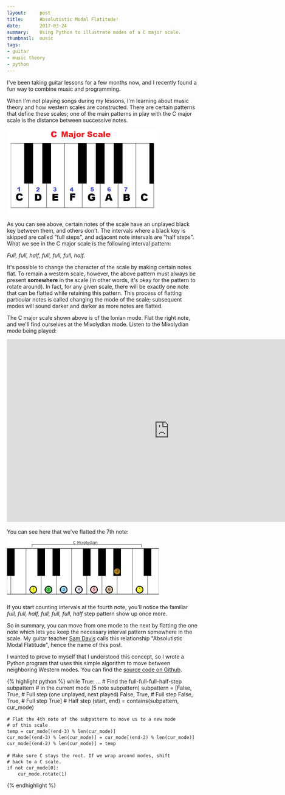 ```yaml
---
layout:     post
title:      Absolutistic Modal Flatitude!
date:       2017-03-24
summary:    Using Python to illustrate modes of a C major scale.
thumbnail:  music
tags:
- guitar
- music theory
- python
---
```


I've been taking guitar lessons for a few months now, and I recently found a fun way to combine music and programming.

When I'm not playing songs during my lessons, I'm learning about music theory and how western scales are constructed. There are certain patterns that define these scales; one of the main patterns in play with the C major scale is the distance between successive notes.

<img src="/assets/img/amf/c-major-scale.png" style="width:400px;">

As you can see above, certain notes of the scale have an unplayed black key between them, and others don't. The intervals where a black key is skipped are called "full steps", and adjacent note intervals are "half steps". What we see in the C major scale is the following interval pattern:

*Full, full, half, full, full, full, half.*

It's possible to change the character of the scale by making certain notes flat. To remain a western scale, however, the above pattern must always be present **somewhere** in the scale (in other words, it's okay for the pattern to rotate around). In fact, for any given scale, there will be exactly one note that can be flatted while retaining this pattern. This process of flatting particular notes is called changing the mode of the scale; subsequent modes will sound darker and darker as more notes are flatted.

The C major scale shown above is of the Ionian mode. Flat the right note, and we'll find ourselves at the Mixolydian mode. Listen to the Mixolydian mode being played:

<iframe width="854" height="480" src="https://www.youtube.com/embed/7ifPnSCGvYQ?start=256" frameborder="0" allowfullscreen></iframe>

You can see here that we've flatted the 7th note:

<img src="/assets/img/amf/mixolydian_keyscale.png" style="width:400px;">

If you start counting intervals at the fourth note, you'll notice the familiar *full, full, half, full, full, full, half* step pattern show up once more.


So in summary, you can move from one mode to the next by flatting the one note which lets you keep the necessary interval pattern somewhere in the scale. My guitar teacher [Sam Davis](http://samdavis.com) calls this relationship "Absolutistic Modal Flatitude", hence the name of this post.

I wanted to prove to myself that I understood this concept, so I wrote a Python program that uses this simple algorithm to move between neighboring Western modes. You can find the [source code on Github](https://github.com/rjw245/absolutistic-modal-flatitude).

{% highlight python %}
while True:
    ...
    # Find the full-full-full-half-step subpattern
    # in the current mode (5 note subpattern)
    subpattern = [False, True,  # Full step (one unplayed, next played)
                  False, True,  # Full step
                  False, True,  # Full step
                  True]         # Half step
    (start, end) = contains(subpattern, cur_mode)

    # Flat the 4th note of the subpattern to move us to a new mode
    # of this scale
    temp = cur_mode[(end-3) % len(cur_mode)]
    cur_mode[(end-3) % len(cur_mode)] = cur_mode[(end-2) % len(cur_mode)]
    cur_mode[(end-2) % len(cur_mode)] = temp

    # Make sure C stays the root. If we wrap around modes, shift
    # back to a C scale.
    if not cur_mode[0]:
        cur_mode.rotate(1)
{% endhighlight %}